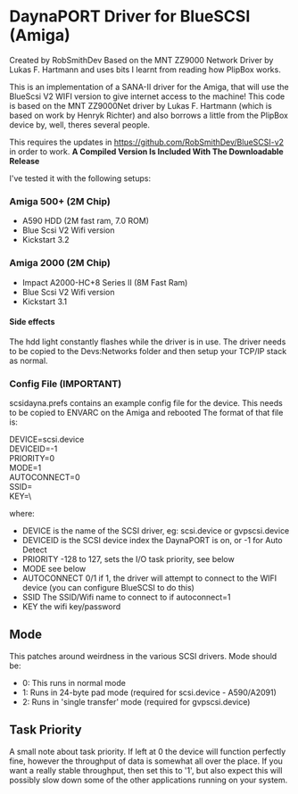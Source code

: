 # DaynaPORT Driver for BlueSCSI (Amiga)
Created by RobSmithDev
Based on the MNT ZZ9000 Network Driver by Lukas F. Hartmann and uses bits I learnt from reading how PlipBox works.

This is an implementation of a SANA-II driver for the Amiga, that will use the BlueScsi V2 WIFI version to give internet access to the machine!
This code is based on the MNT ZZ9000Net driver by Lukas F. Hartmann (which is based on work by Henryk Richter) and also borrows a little from the PlipBox device by, 
well, theres several people.

This requires the updates in https://github.com/RobSmithDev/BlueSCSI-v2 in order to work.
**A Compiled Version Is Included With The Downloadable Release**

I've tested it with the following setups:
### Amiga 500+ (2M Chip)
-	A590 HDD (2M fast ram, 7.0 ROM) 
-	Blue Scsi V2 Wifi version
-	Kickstart 3.2
	
### Amiga 2000 (2M Chip)
-	Impact A2000-HC+8 Series II (8M Fast Ram) 
-	Blue Scsi V2 Wifi version
-	Kickstart 3.1
	
#### Side effects
The hdd light constantly flashes while the driver is in use.
The driver needs to be copied to the Devs:Networks folder and then setup your TCP/IP stack as normal.

### Config File (IMPORTANT)
scsidayna.prefs contains an example config file for the device. This needs to be copied to ENVARC on the Amiga and rebooted
The format of that file is:

DEVICE=scsi.device\
DEVICEID=-1\
PRIORITY=0\
MODE=1\
AUTOCONNECT=0\
SSID=\
KEY=\

where:
- DEVICE is the name of the SCSI driver, eg: scsi.device or gvpscsi.device
- DEVICEID is the SCSI device index the DaynaPORT is on, or -1 for Auto Detect
- PRIORITY -128 to 127, sets the I/O task priority, see below
- MODE see below
- AUTOCONNECT 0/1 if 1, the driver will attempt to connect to the WIFI device (you can configure BlueSCSI to do this)
- SSID The SSID/Wifi name to connect to if autoconnect=1
- KEY the wifi key/password

## Mode
This patches around weirdness in the various SCSI drivers. Mode should be:
- 0: This runs in normal mode
- 1: Runs in 24-byte pad mode (required for scsi.device - A590/A2091)
- 2: Runs in 'single transfer' mode (required for gvpscsi.device)

## Task Priority
A small note about task priority. If left at 0 the device will function perfectly fine, however the throughput of data is somewhat all over the place.
If you want a really stable throughput, then set this to '1', but also expect this will possibly slow down some of the other applications running on your system.
